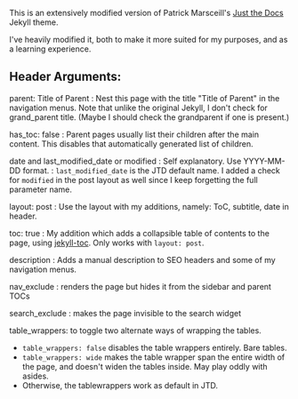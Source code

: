 
This is an extensively modified version of Patrick Marsceill's [Just the Docs](https://github.com/just-the-docs/just-the-docs) Jekyll theme.

I've heavily modified it, both to make it more suited for my purposes,
and as a learning experience.

## Header Arguments:

parent: Title of Parent
: Nest this page with the title "Title of Parent" in the navigation menus. Note that unlike the original Jekyll, I don't check for grand_parent title. (Maybe I should check the grandparent if one is present.)

has_toc: false
: Parent pages usually list their children after the main content. This disables that automatically generated list of children.

date and last_modified_date or modified
: Self explanatory. Use YYYY-MM-DD format.
: `last_modified_date` is the JTD default name. I added a check for `modified` in the post layout as well since I keep forgetting the full parameter name.

layout: post
: Use the layout with my additions, namely: ToC, subtitle, date in header.

toc: true
: My addition which adds a collapsible table of contents to the page, using [jekyll-toc](https://github.com/toshimaru/jekyll-toc). Only works with `layout: post`.

description
: Adds a manual description to SEO headers and some of my navigation menus.

nav_exclude
: renders the page but hides it from the sidebar and parent TOCs

search_exclude
: makes the page invisible to the search widget

table_wrappers: to toggle two alternate ways of wrapping the tables.
- `table_wrappers: false` disables the table wrappers entirely. Bare tables.
- `table_wrappers: wide` makes the table wrapper span the entire width of the page, and doesn't widen the tables inside. May play oddly with asides.
- Otherwise, the tablewrappers work as default in JTD.

